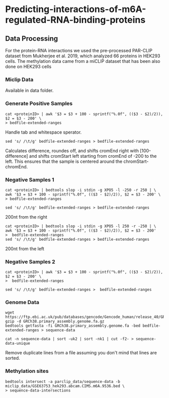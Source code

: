 # Predicting-interactions-of-m6A-regulated-RNA-binding-proteins

## Data Processing
For the protein-RNA interactions we used the pre-processed PAR-CLIP dataset from Mukherjee et al. 2019, which analyzed 66 proteins in HEK293 cells. The methylation data came from a miCLIP dataset that has been also done on HEK293 cells
### Miclip Data
Available in data folder.

### Generate Positive Samples
```
cat <proteinID> | awk '$3 = $3 + 100 - sprintf("%.0f", (($3 - $2)/2)), $2 = $3 - 200' \
> bedfile-extended-ranges
```
Handle tab and whitespace sperator.
```
sed 's/ /\t/g' bedfile-extended-ranges > bedfile-extended-ranges
```
Calculates difference, roundes off, and shifts cromEnd right with [100-difference] and shifts cromStart left starting from cromEnd of -200 to the left.
This ensures that the sample is centered around the chromStart-chromEnd.

### Negative Samples 1
```
cat <proteinID> | bedtools slop -i stdin -g XPO5 -l -250 -r 250 | \
awk '$3 = $3 + 100 - sprintf("%.0f", (($3 - $2)/2)), $2 = $3 - 200' \
> bedfile-extended-ranges
```
```
sed 's/ /\t/g' bedfile-extended-ranges > bedfile-extended-ranges
```
200nt from the right
```
cat <proteinID> | bedtools slop -i stdin -g XPO5 -l 250 -r -250 | \
awk '$3 = $3 + 100 - sprintf("%.0f", (($3 - $2)/2)), $2 = $3 - 200' 
>  bedfile-extended-ranges
sed 's/ /\t/g' bedfile-extended-ranges > bedfile-extended-ranges
```
200nt from the left

### Negative Samples 2
```
cat <proteinID> | awk '$3 = $3 + 100 - sprintf("%.0f", (($3 - $2)/2)), $2 = $3 - 200' \
>  bedfile-extended-ranges
```
```console
sed 's/ /\t/g' bedfile-extended-ranges >  bedfile-extended-ranges
```

### Genome Data
```
wget https://ftp.ebi.ac.uk/pub/databases/gencode/Gencode_human/release_40/GRCh38.primary_assembly.genome.fa.gz
gzip -d GRCh38.primary_assembly.genome.fa.gz
bedtools getfasta -fi GRCh38.primary_assembly.genome.fa -bed bedfile-extended-ranges > sequence-data
```
```
cat -n sequence-data | sort -uk2 | sort -nk1 | cut -f2- > sequence-data-unique
```
Remove duplicate lines from a file assuming you don't mind that lines are sorted.

### Methylation sites
```
bedtools intersect -a parclip_data/sequence-data -b miclip_data/GSE63753_hek293.abcam.CIMS.m6A.9536.bed \
> sequence-data-intersections
```
